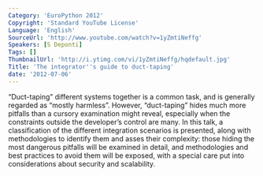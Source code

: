 ```yaml
---
Category: 'EuroPython 2012'
Copyright: 'Standard YouTube License'
Language: 'English'
SourceUrl: 'http://www.youtube.com/watch?v=1yZmtiNeffg'
Speakers: [S Deponti]
Tags: []
ThumbnailUrl: 'http://i.ytimg.com/vi/1yZmtiNeffg/hqdefault.jpg'
Title: 'The integrator''s guide to duct-taping'
date: '2012-07-06'
---
```

“Duct-taping” different systems together is a common task, and is generally
regarded as “mostly harmless”. However, “duct-taping” hides much more pitfalls
than a cursory examination might reveal, especially when the constraints
outside the developer’s control are many. In this talk, a classification of
the different integration scenarios is presented, along with methodologies to
identify them and asses their complexity: those hiding the most dangerous
pitfalls will be examined in detail, and methodologies and best practices to
avoid them will be exposed, with a special care put into considerations about
security and scalability.
